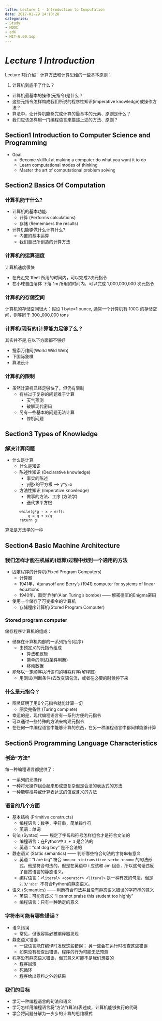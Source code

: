 ```yaml
---
title: Lecture 1 - Introduction to Computation
date: 2017-01-29 14:10:28
categories: 
- Study
- MOOC
- edX
- MIT-6.00.1sp
---
```

# *Lecture 1 Introduction*
Lecture 1将介绍：计算方法和计算思维的一些基本原则：     
1.  计算机到底干了什么？
- 计算机最基本的操作(元指令)是什么？
- 这些元指令怎样构成我们所说的程序性知识(imperative knowledge)或操作方法？
- 算法中，让计算机能够完成计算的最基本的元素、原则是什么？
- 我们应该怎样用一门编程语言来描述上述的方法、原则？

<!-- truncate -->
## Section1 Introduction to Computer Science and Programming
- Goal
    - Become skillful at making a computer do what you want it to do
    - Learn computational modes of thinking
    - Master the art of computational problem solving

## Section2 Basics Of Computation
### 计算机能干什么?
- 计算机的基本功能:
    - 计算 (Performs calculations)
    - 存储 (Remembers the results)
- 计算机能够做什么计算什么?
    - 内置的基本运算
    - 我们自己所创造的计算方法

### 计算机的运算速度

计算机速度很快
- 在光走完 1feet 所用的时间内，可以完成2次元指令
- 在小球自由落体 下落 1m 所用的时间内，可以完成 1,000,000,000 次元指令

### 计算机的存储空间

计算机的存储空间很大：假设 1 byte=1 ounce, 通常一个计算机有 100G 的存储空间，则等同于 300,,000,000 tons

### 计算机(现有的)计算能力足够了么？

其实并不是,在以下方面都不够好
- 搜索万维网(World Wild Web)
- 下国际象棋
- 算法设计

### 计算机的限制

- 虽然计算机已经足够快了，但仍有限制
    - 有些过于复杂的问题难于计算
        - 天气预测
        - 破解现代密码
    - 另有一些基本的问题无法计算
        - 停机问题

## Section3 Types of Knowledge
### 解决计算问题
- 什么是计算
    - 什么是知识
    - 陈述性知识 (Declarative knowledge)
        - 事实的陈述
        - y是x的平方根 --> y*y=x
    - 方法性知识 (Imperative knowledge)
        - 做事的方法、工序 (方法学)
        - 迭代求平方根
        ```
        while(g*g - x > erf):
            g = g + x/g
        return g
        ```

算法是方法学的一种

## Section4 Basic Machine Architecture
### 我们怎样才能在机械的(运算)过程中找到一个通用的方法
- 固定程序的计算机(Fixed Program Computers)
    - 计算器
    - 1941年，Atanasoff and Berry’s (1941) computer for systems of linear equations
    - 1940年，图灵'炸弹'(Alan Turing’s bombe) —— 解密德军的Enigma密码
- 使用一个储存了可变指令的计算机
    - 存储程序计算机(Stored Program Computer)

### Stored program computer
储存程序计算机的组成：
- 储存在计算机内部的一系列指令(程序)
    - 由预定义的元指令组成
        - 算法和逻辑
        - 简单的测试(条件判断)
        - 移动数据
- 能够以一定顺序执行语句的特殊程序(解释器)
    - 用测试(判断条件)去改变语句流，或者在必要的时候停下来

### 什么是元指令？
- 图灵证明了用6个元指令就能计算一切
    - 图灵完备性 (Turing complete)
- 幸运的是，现代编程语言有一系列方便的元指令
- 可以通过一些特殊的方法来构建元指令
- 在任何一中编程语言中能够计算的东西，在另一种编程语言中都同样能够计算

## Section5 Programming Language Characteristics
### 创造“方法”
每一种编程语言都提供了：
- 一系列的元操作
- 一种将元操作组合起来形成更复杂但是合法的表达式的方法
- 一种能够推导或计算表达式的值或含义的方法

### 语言的几个方面
- 基本结构 (Primitive constructs)
    - 编程语言：数字，字符串，简单操作符
    - 英语：单词
- 句法 (Syntax) —— 规定了字母和符号怎样组合才是符合文法的
    - 编程语言：在Python中 `3 + 3` 是合法的
    - 英语：“cat dog boy” 是不合法的
- 静态语义 (Static semantics) —— 判断哪些符合句法的字符串有意义
    - 英语：“I are big” 符合 ``<noun> <intransitive verb> <noun>`` 的句法形式，他是符合句法的。但是在英语中 i 应该和 am 组合，所以这句话违反了自然语言的静态语义。
    - 编程语言：``<literal> <operator> <literal>`` 是一种有效的句法，但是 `2.3/'abc'` 不符合Python的静态语义。
- 语义 (Semantics) —— 判断符合句法并且没有静态语义错误的字符串的意义
    - 英语：可能有歧义
    “I cannot praise this student too highly”
    - 编程语言：只有一种确定的意义

### 字符串可能有哪些错误？
- 语义错误
    - 常见，但很容易必被编译器发现
- 静态语义错误
    - 一些语言能在编译时发现这些错误；
    另一些会在运行时检查这些错误
    - 如果没有检查出错误，程序的行为可能无法预测
- 程序没有静态语义错误，但其意义可能不是我们想要的
    - 程序崩溃
    - 死循环
    - 程序给出意料之外的结果

### 我们的目标
- 学习一种编程语言的句法和语义
- 学习怎样用编程语言将“方法”(算法)表述成，计算机能够执行的代码
- 学会将问题分解为一步步的计算的思维模式
